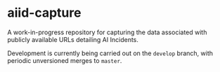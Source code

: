 # aiid-capture

A work-in-progress repository for capturing the data associated with publicly available URLs detailing AI Incidents.

Development is currently being carried out on the `develop` branch, with periodic unversioned merges to `master`.
